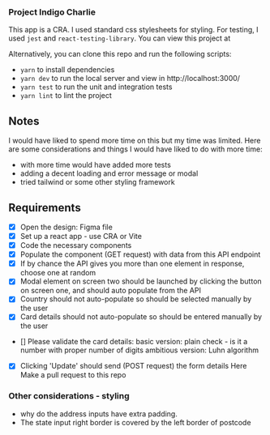 ### Project Indigo Charlie

This app is a CRA. I used standard css stylesheets for styling. For testing, I used `jest` and `react-testing-library`. You can view this project at

Alternatively, you can clone this repo and run the following scripts:

- `yarn` to install dependencies
- `yarn dev` to run the local server and view in http://localhost:3000/
- `yarn test` to run the unit and integration tests
- `yarn lint` to lint the project

## Notes

I would have liked to spend more time on this but my time was limited. Here are some considerations and things I would have liked to do with more time:

- with more time would have added more tests
- adding a decent loading and error message or modal
- tried tailwind or some other styling framework

## Requirements

- [x] Open the design: Figma file
- [x] Set up a react app - use CRA or Vite
- [x] Code the necessary components
- [x] Populate the component (GET request) with data from this API endpoint
- [x] If by chance the API gives you more than one element in response, choose one at random
- [x] Modal element on screen two should be launched by clicking the button on screen one, and should auto populate from the API
- [x] Country should not auto-populate so should be selected manually by the user
- [x] Card details should not auto-populate so should be entered manually by the user
- [] Please validate the card details:
  basic version: plain check - is it a number with proper number of digits
  ambitious version: Luhn algorithm
- [x] Clicking 'Update' should send (POST request) the form details Here
      Make a pull request to this repo

### Other considerations - styling

- why do the address inputs have extra padding.
- The state input right border is covered by the left border of postcode
